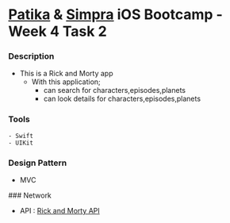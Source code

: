 # [Patika](https://www.patika.dev) & [Simpra](https://simprasuite.com.tr) iOS Bootcamp - Week 4 Task 2

### Description
- This is a Rick and Morty app
    - With this application;
        - can search for characters,episodes,planets
        - can look details for characters,episodes,planets

### Tools
    - Swift
    - UIKit

### Design Pattern
- MVC

### Network
- API : [Rick and Morty API](https://rickandmortyapi.com/)

